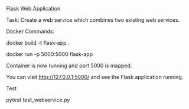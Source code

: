Flask Web Application

Task:
Create a web service which combines two existing web services.

Docker Commands:

docker build -t flask-app .

docker run -p 5000:5000 flask-app

Container is now running and port 5000 is mapped.

You can visit http://127.0.0.1:5000/ and see the Flask application 
running.

Test

pytest test_webservice.py
